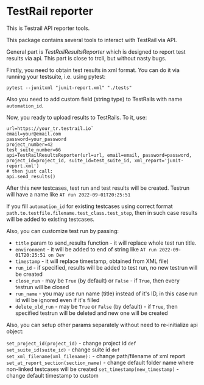 # TestRail reporter
This is Testrail API reporter tools.

This package contains several tools to interact with TestRail via API.

General part is *TestRailResultsReporter* which is designed to report test results via api. This part is close to trcli, but without nasty bugs.

Firstly, you need to obtain test results in xml format. You can do it via running your testsuite, i.e. using pytest:

```
pytest --junitxml "junit-report.xml" "./tests"
```

Also you need to add custom field (string type) to TestRails with name `automation_id`.

Now, you ready to upload results to TestRails.
To it, use:

```
url=https://your_tr.testrail.io`
email=your@email.com
password=your_password
project_number=42
test_suite_number=66
api=TestRailResultsReporter(url=url, email=email, password=password, project_id=project_id, suite_id=test_suite_id, xml_report='junit-report.xml')
# then just call:
api.send_results()
```
After this new testcases, test run and test results will be created. Testrun will have a name like `AT run 2022-09-01T20:25:51`

If you fill `automation_id` for existing testcases using correct format `path.to.testfile.filename.test_class.test_step`, then in such case results will be added to existing testcases.

Also, you can customize test run by passing:
- `title` param to send_results function - it will replace whole test run title.
- `environment` - it will be added to end of string like `AT run 2022-09-01T20:25:51 on Dev`
- `timestamp` - it will replace timestamp, obtained from XML file)
- `run_id` - if specified, results will be added to test run, no new testrun will be created
- `close_run` - may be `True` (by default) or `False` - if `True`, then every testrun will be closed
- `run_name` - you may use run name (title) instead of it's ID, in this case run id will be ignored even if it's filled
- `delete_old_run` - may be `True` or `False` (by default) - if `True`, then specified testrun will be deleted and new one will be created

Also, you can setup other params separately without need to re-initialize api object:

```set_project_id(project_id)``` - change project id
```def set_suite_id(suite_id)``` - change suite id
```def set_xml_filename(xml_filename):``` - change path/filename of xml report
```set_at_report_section(section_name)``` - change default folder name where non-linked testcases will be created
```set_timestamp(new_timestamp)``` - change default timestamp to custom
